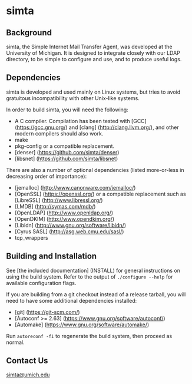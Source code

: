 simta
=====

Background
----------

simta, the Simple Internet Mail Transfer Agent, was developed at the
University of Michigan. It is designed to integrate closely with our
LDAP directory, to be simple to configure and use, and to produce
useful logs.

Dependencies
------------

simta is developed and used mainly on Linux systems, but tries to
avoid gratuitous incompatibility with other Unix-like systems.

In order to build simta, you will need the following:

* A C compiler. Compilation has been tested with [GCC] (https://gcc.gnu.org/)
  and [clang] (http://clang.llvm.org/), and other modern compilers should
  also work.
* make
* pkg-config or a compatible replacement.
* [denser] (https://github.com/simta/denser)
* [libsnet] (https://github.com/simta/libsnet)

There are also a number of optional dependencies (listed more-or-less in
decreasing order of importance):

* [jemalloc] (http://www.canonware.com/jemalloc/)
* [OpenSSL] (https://openssl.org/) or a compatible replacement such as
  [LibreSSL] (http://www.libressl.org/)
* [LMDB] (http://symas.com/mdb/)
* [OpenLDAP] (http://www.openldap.org/)
* [OpenDKIM] (http://www.opendkim.org/)
* [Libidn] (http://www.gnu.org/software/libidn/)
* [Cyrus SASL] (http://asg.web.cmu.edu/sasl/)
* tcp_wrappers


Building and Installation
-------------------------

See [the included documentation] (INSTALL) for general instructions on
using the build system. Refer to the output of `./configure --help`
for available configuration flags.

If you are building from a git checkout instead of a release tarball,
you will need to have some additional dependencies installed:

* [git] (https://git-scm.com/)
* [Autoconf >= 2.63] (https://www.gnu.org/software/autoconf/)
* [Automake] (https://www.gnu.org/software/automake/)

Run `autoreconf -fi` to regenerate the build system, then proceed as normal.

Contact Us
----------

<simta@umich.edu>

